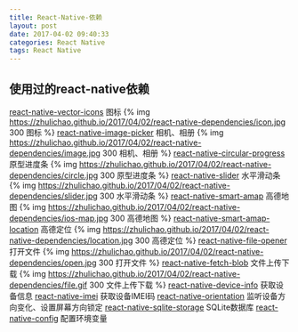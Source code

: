 ```yaml
---
title: React-Native-依赖
layout: post
date: 2017-04-02 09:40:33
categories: React Native
tags: React Native
---
```


## 使用过的react-native依赖

[react-native-vector-icons](https://github.com/oblador/react-native-vector-icons) 图标
{% img https://zhulichao.github.io/2017/04/02/react-native-dependencies/icon.jpg 300 图标 %}
[react-native-image-picker](https://github.com/marcshilling/react-native-image-picker) 相机、相册
{% img https://zhulichao.github.io/2017/04/02/react-native-dependencies/image.jpg 300 相机、相册 %}
[react-native-circular-progress](https://github.com/bgryszko/react-native-circular-progress) 原型进度条
{% img https://zhulichao.github.io/2017/04/02/react-native-dependencies/circle.jpg 300 原型进度条 %}
[react-native-slider](https://github.com/jeanregisser/react-native-slider) 水平滑动条
{% img https://zhulichao.github.io/2017/04/02/react-native-dependencies/slider.jpg 300 水平滑动条 %}
[react-native-smart-amap](https://github.com/react-native-component/react-native-smart-amap) 高德地图
{% img https://zhulichao.github.io/2017/04/02/react-native-dependencies/ios-map.jpg 300 高德地图 %}
[react-native-smart-amap-location](https://github.com/react-native-component/react-native-smart-amap-location) 高德定位
{% img https://zhulichao.github.io/2017/04/02/react-native-dependencies/location.jpg 300 高德定位 %}
[react-native-file-opener](https://github.com/huangzuizui/react-native-file-opener) 打开文件
{% img https://zhulichao.github.io/2017/04/02/react-native-dependencies/open.jpg 300 打开文件 %}
[react-native-fetch-blob](https://github.com/wkh237/react-native-fetch-blob) 文件上传下载
{% img https://zhulichao.github.io/2017/04/02/react-native-dependencies/file.gif 300 文件上传下载 %}
[react-native-device-info](https://github.com/rebeccahughes/react-native-device-info) 获取设备信息
[react-native-imei](https://github.com/SimenCodes/react-native-imei) 获取设备IMEI码
[react-native-orientation](https://github.com/yamill/react-native-orientation) 监听设备方向变化、设置屏幕方向锁定
[react-native-sqlite-storage](https://github.com/andpor/react-native-sqlite-storage) SQLite数据库
[react-native-config](https://github.com/luggit/react-native-config) 配置环境变量


